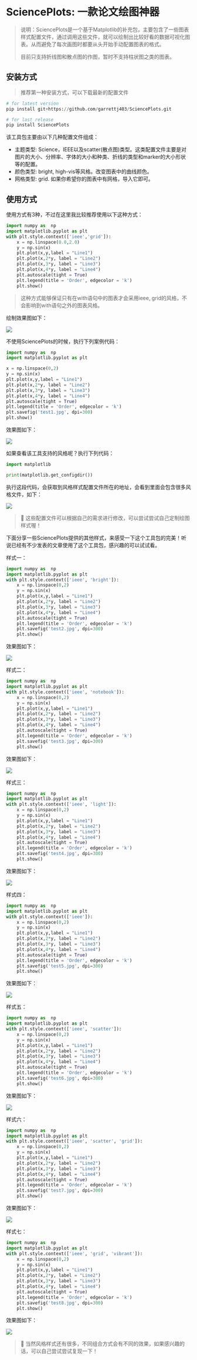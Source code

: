 # SciencePlots: 一款论文绘图神器

> 说明：SciencePlots是一个基于Matplotlib的补充包，主要包含了一些图表样式配置文件，通过调用这些文件，就可以绘制出比较好看的数据可视化图表。从而避免了每次画图时都要从头开始手动配置图表的格式。
>
> 目前只支持折线图和散点图的作图，暂时不支持柱状图之类的图表。

## 安装方式

> 推荐第一种安装方式，可以下载最新的配置文件

```python
# for latest version
pip install git+https://github.com/garrettj403/SciencePlots.git

# for last release
pip install SciencePlots
```

该工具包主要由以下几种配置文件组成：

* 主题类型: Science，IEEE以及scatter(散点图)类型。这类配置文件主要是对图片的大小、分辨率、字体的大小和种类、折线的类型和marker的大小形状等的配置。
* 颜色类型: bright, high-vis等风格。改变图表中的曲线颜色。
* 网格类型: grid. 如果你希望你的图表中有网格，导入它即可。 

## 使用方式

使用方式有3种，不过在这里我比较推荐使用以下这种方式：

```python
import numpy as  np 
import matplotlib.pyplot as plt
with plt.style.context(['ieee','grid']):
    x = np.linspace(0.0,2.0)
    y = np.sin(x)
    plt.plot(x,y,label = "Line1")
    plt.plot(x,2*y, label = "Line2")
    plt.plot(x,3*y, label = "Line3")
    plt.plot(x,4*y, label = "Line4")
    plt.autoscale(tight = True)
    plt.legend(title = 'Order', edgecolor = 'k')
    plt.show()
```

> 这种方式能够保证只有在with语句中的图表才会采用ieee, grid的风格，不会影响到with语句之外的图表风格。

绘制效果图如下：

![](docs/software-engineering/04-python/Matplotlib/attachments/SciencePlots/39d166b17d1f7f686d510e113bcfa325_MD5.jpg)

不使用SciencePlots的时候，执行下列案例代码：

```python
import numpy as  np 
import matplotlib.pyplot as plt

x = np.linspace(0,2)
y = np.sin(x)
plt.plot(x,y,label = "Line1")
plt.plot(x,2*y, label = "Line2")
plt.plot(x,3*y, label = "Line3")
plt.plot(x,4*y, label = "Line4")
plt.autoscale(tight = True)
plt.legend(title = 'Order', edgecolor = 'k')
plt.savefig('test1.jpg', dpi=300)
plt.show()
```

效果图如下：

![](docs/software-engineering/04-python/Matplotlib/attachments/SciencePlots/7197549dd8bd085b817a959ace657fe0_MD5.jpg)

如果查看该工具支持的风格呢？执行下列代码：

```python
import matplotlib 

print(matplotlib.get_configdir())
```

执行这段代码，会获取到风格样式配置文件所在的地址，会看到里面会包含很多风格文件，如下：

![](docs/software-engineering/04-python/Matplotlib/attachments/SciencePlots/17e78ef50ff6f221b309c98e6e1bee06_MD5.png)

> 🎁 这些配置文件可以根据自己的需求进行修改，可以尝试尝试自己定制绘图样式喔！

下面分享一些SciencePlots提供的其他样式，来感受一下这个工具包的完美！听说已经有不少发表的文章使用了这个工具包，感兴趣的可以试试看。

样式一：

```python
import numpy as  np 
import matplotlib.pyplot as plt
with plt.style.context(['ieee', 'bright']):
    x = np.linspace(0,2)
    y = np.sin(x)
    plt.plot(x,y,label = "Line1")
    plt.plot(x,2*y, label = "Line2")
    plt.plot(x,3*y, label = "Line3")
    plt.plot(x,4*y, label = "Line4")
    plt.autoscale(tight = True)
    plt.legend(title = 'Order', edgecolor = 'k')
    plt.savefig('test2.jpg', dpi=300)
    plt.show()
```

效果图如下：

![](docs/software-engineering/04-python/Matplotlib/attachments/SciencePlots/0fbd3281b4c9abc1d1df39bad502243f_MD5.jpg)

样式二：

```python
import numpy as  np 
import matplotlib.pyplot as plt
with plt.style.context(['ieee', 'notebook']):
    x = np.linspace(0,2)
    y = np.sin(x)
    plt.plot(x,y,label = "Line1")
    plt.plot(x,2*y, label = "Line2")
    plt.plot(x,3*y, label = "Line3")
    plt.plot(x,4*y, label = "Line4")
    plt.autoscale(tight = True)
    plt.legend(title = 'Order', edgecolor = 'k')
    plt.savefig('test3.jpg', dpi=300)
    plt.show()
```

效果图如下：

![](docs/software-engineering/04-python/Matplotlib/attachments/SciencePlots/f879af9aaa00e54733ef6056e9fba079_MD5.jpg)

样式三：

```python
import numpy as  np 
import matplotlib.pyplot as plt
with plt.style.context(['ieee', 'light']):
    x = np.linspace(0,2)
    y = np.sin(x)
    plt.plot(x,y,label = "Line1")
    plt.plot(x,2*y, label = "Line2")
    plt.plot(x,3*y, label = "Line3")
    plt.plot(x,4*y, label = "Line4")
    plt.autoscale(tight = True)
    plt.legend(title = 'Order', edgecolor = 'k')
    plt.savefig('test4.jpg', dpi=300)
    plt.show()
```

效果图如下：

![](docs/software-engineering/04-python/Matplotlib/attachments/SciencePlots/dcd8f2e057a40bc99613f20b488bfe8d_MD5.jpg)

样式四：

```python
import numpy as  np 
import matplotlib.pyplot as plt
with plt.style.context(['ieee']):
    x = np.linspace(0,2)
    y = np.sin(x)
    plt.plot(x,y,label = "Line1")
    plt.plot(x,2*y, label = "Line2")
    plt.plot(x,3*y, label = "Line3")
    plt.plot(x,4*y, label = "Line4")
    plt.autoscale(tight = True)
    plt.legend(title = 'Order', edgecolor = 'k')
    plt.savefig('test5.jpg', dpi=300)
    plt.show()
```

效果图如下：

![](docs/software-engineering/04-python/Matplotlib/attachments/SciencePlots/cf5c27ac3c17a24bd91175e8fd7caf6a_MD5.jpg)

样式五：

```python
import numpy as  np 
import matplotlib.pyplot as plt
with plt.style.context(['ieee', 'scatter']):
    x = np.linspace(0,2)
    y = np.sin(x)
    plt.plot(x,y,label = "Line1")
    plt.plot(x,2*y, label = "Line2")
    plt.plot(x,3*y, label = "Line3")
    plt.plot(x,4*y, label = "Line4")
    plt.autoscale(tight = True)
    plt.legend(title = 'Order', edgecolor = 'k')
    plt.savefig('test6.jpg', dpi=300)
    plt.show()
```

效果图如下：

![](docs/software-engineering/04-python/Matplotlib/attachments/SciencePlots/f55a74a137ade771162ae1e2020109bd_MD5.jpg)

样式六：

```python
import numpy as  np 
import matplotlib.pyplot as plt
with plt.style.context(['ieee', 'scatter', 'grid']):
    x = np.linspace(0,2)
    y = np.sin(x)
    plt.plot(x,y,label = "Line1")
    plt.plot(x,2*y, label = "Line2")
    plt.plot(x,3*y, label = "Line3")
    plt.plot(x,4*y, label = "Line4")
    plt.autoscale(tight = True)
    plt.legend(title = 'Order', edgecolor = 'k')
    plt.savefig('test7.jpg', dpi=300)
    plt.show()
```

效果图如下：

![](docs/software-engineering/04-python/Matplotlib/attachments/SciencePlots/7845e518a961744888b8f013a141fc44_MD5.jpg)

样式七：

```python
import numpy as  np 
import matplotlib.pyplot as plt
with plt.style.context(['ieee', 'grid', 'vibrant']):
    x = np.linspace(0,2)
    y = np.sin(x)
    plt.plot(x,y,label = "Line1")
    plt.plot(x,2*y, label = "Line2")
    plt.plot(x,3*y, label = "Line3")
    plt.plot(x,4*y, label = "Line4")
    plt.autoscale(tight = True)
    plt.legend(title = 'Order', edgecolor = 'k')
    plt.savefig('test8.jpg', dpi=300)
    plt.show()
```

效果图如下：

![](docs/software-engineering/04-python/Matplotlib/attachments/SciencePlots/bd4819d2cd52589d6040eca418e17ac0_MD5.jpg)

> 🦜 当然风格样式还有很多，不同组合方式会有不同的效果，如果感兴趣的话，可以自己尝试尝试复现一下！

